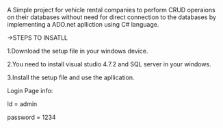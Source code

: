 A Simple project for vehicle rental companies to perform CRUD operaions on their databases without need for direct connection to the databases by implementing a ADO.net aplliction using C# language.

->STEPS TO INSATLL
 
 
 1.Download the setup file in your windows device.

 
 2.You need to install visual studio 4.7.2 and SQL server in your windows.
 
 
 3.Install the  setup file and use the apllication.



Login Page info:


Id = admin 


password = 1234
